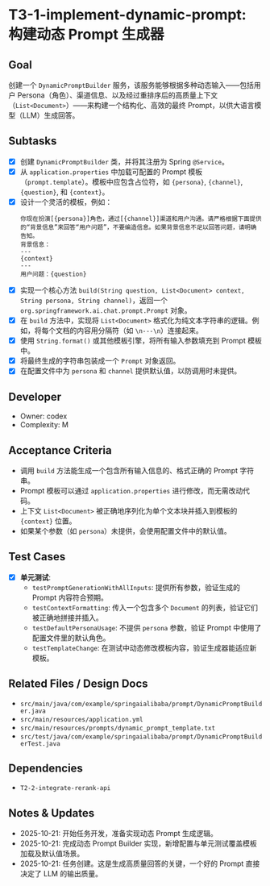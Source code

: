 # T3-1-implement-dynamic-prompt: 构建动态 Prompt 生成器

## Goal
创建一个 `DynamicPromptBuilder` 服务，该服务能够根据多种动态输入——包括用户 Persona（角色）、渠道信息、以及经过重排序后的高质量上下文（`List<Document>`）——来构建一个结构化、高效的最终 Prompt，以供大语言模型（LLM）生成回答。

## Subtasks
- [x] 创建 `DynamicPromptBuilder` 类，并将其注册为 Spring `@Service`。
- [x] 从 `application.properties` 中加载可配置的 Prompt 模板（`prompt.template`）。模板中应包含占位符，如 `{persona}`, `{channel}`, `{question}`, 和 `{context}`。
- [x] 设计一个灵活的模板，例如：
    ```
    你现在扮演[{persona}]角色，通过[{channel}]渠道和用户沟通。请严格根据下面提供的“背景信息”来回答“用户问题”，不要编造信息。如果背景信息不足以回答问题，请明确告知。
    背景信息：
    ---
    {context}
    ---
    用户问题：{question}
    ```
- [x] 实现一个核心方法 `build(String question, List<Document> context, String persona, String channel)`，返回一个 `org.springframework.ai.chat.prompt.Prompt` 对象。
- [x] 在 `build` 方法中，实现将 `List<Document>` 格式化为纯文本字符串的逻辑。例如，将每个文档的内容用分隔符（如 `\n---\n`）连接起来。
- [x] 使用 `String.format()` 或其他模板引擎，将所有输入参数填充到 Prompt 模板中。
- [x] 将最终生成的字符串包装成一个 `Prompt` 对象返回。
- [x] 在配置文件中为 `persona` 和 `channel` 提供默认值，以防调用时未提供。

## Developer
- Owner: codex
- Complexity: M

## Acceptance Criteria
- 调用 `build` 方法能生成一个包含所有输入信息的、格式正确的 Prompt 字符串。
- Prompt 模板可以通过 `application.properties` 进行修改，而无需改动代码。
- 上下文 `List<Document>` 被正确地序列化为单个文本块并插入到模板的 `{context}` 位置。
- 如果某个参数（如 `persona`）未提供，会使用配置文件中的默认值。

## Test Cases
- [x] **单元测试**:
    - `testPromptGenerationWithAllInputs`: 提供所有参数，验证生成的 Prompt 内容符合预期。
    - `testContextFormatting`: 传入一个包含多个 `Document` 的列表，验证它们被正确地拼接并插入。
    - `testDefaultPersonaUsage`: 不提供 `persona` 参数，验证 Prompt 中使用了配置文件里的默认角色。
    - `testTemplateChange`: 在测试中动态修改模板内容，验证生成器能适应新模板。

## Related Files / Design Docs
- `src/main/java/com/example/springaialibaba/prompt/DynamicPromptBuilder.java`
- `src/main/resources/application.yml`
- `src/main/resources/prompts/dynamic_prompt_template.txt`
- `src/test/java/com/example/springaialibaba/prompt/DynamicPromptBuilderTest.java`

## Dependencies
- `T2-2-integrate-rerank-api`

## Notes & Updates
- 2025-10-21: 开始任务开发，准备实现动态 Prompt 生成逻辑。
- 2025-10-21: 完成动态 Prompt Builder 实现，新增配置与单元测试覆盖模板加载及默认值场景。
- 2025-10-21: 任务创建。这是生成高质量回答的关键，一个好的 Prompt 直接决定了 LLM 的输出质量。
